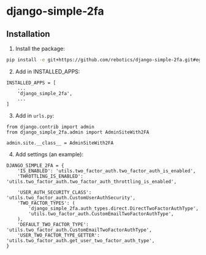 # django-simple-2fa

## Installation

1. Install the package:
```bash
pip install -e git+https://github.com/rebotics/django-simple-2fa.git#egg=django-simple-2fa
```


2. Add in INSTALLED_APPS:
```python3
INSTALLED_APPS = [
    ...
    'django_simple_2fa',
    ...
]
```


3. Add in `urls.py`:
```python3
from django.contrib import admin
from django_simple_2fa.admin import AdminSiteWith2FA

admin.site.__class__ = AdminSiteWith2FA
```


4. Add settings (an example):
```python3
DJANGO_SIMPLE_2FA = {
    'IS_ENABLED': 'utils.two_factor_auth.two_factor_auth_is_enabled',
    'THROTTLING_IS_ENABLED': 'utils.two_factor_auth.two_factor_auth_throttling_is_enabled',

    'USER_AUTH_SECURITY_CLASS': 'utils.two_factor_auth.CustomUserAuthSecurity',
    'TWO_FACTOR_TYPES': (
        'django_simple_2fa.auth_types.direct.DirectTwoFactorAuthType',
        'utils.two_factor_auth.CustomEmailTwoFactorAuthType',
    ),
    'DEFAULT_TWO_FACTOR_TYPE': 'utils.two_factor_auth.CustomEmailTwoFactorAuthType',
    'USER_TWO_FACTOR_TYPE_GETTER': 'utils.two_factor_auth.get_user_two_factor_auth_type',
}
```
